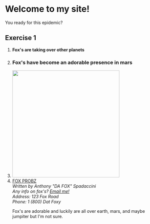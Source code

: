 <html>
  <head>
    <title>
  
   Anthony's Fox site
    </title>
  </head>
  
  <body>
  <h1>Welcome to my site!</h1>
  
  <p>You ready for this epidemic?</p>
  
<h2 id="Exercise1">Exercise 1</h2>
<ol>
  
  <li><b>Fox's are taking over other planets</b></li>
  <li><h3>Fox's have become an adorable presence in mars</h3></li>
  <li><img src="http://i.dailymail.co.uk/i/pix/2013/02/20/article-2281789-18134C10000005DC-104_964x708.jpg" height="350" width="350"</li>
  <li><a href="http://animals.nationalgeographic.com/animals/mammals/red-fox/">FOX PROBZ</a></li>

<address>
Written by Anthony "DA FOX" Spadaccini<br>
Any info on fox's? <a href="mailto:us@example.org"> Email me!</a><br>
Address: 123 Fox Road<br>
Phone: 1 (800) Dat Foxy
</address>

<p>Fox's are adorable and luckily are all over earth, mars, and maybe jumpiter but I'm not sure. </p>


  </body>
</html>
